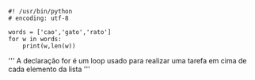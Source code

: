     #! /usr/bin/python
    # encoding: utf-8
    
    words = ['cao','gato','rato']
    for w in words:
    	print(w,len(w))
	
'''
A declaração for é um loop usado para realizar uma tarefa em cima de cada elemento da lista
'''
